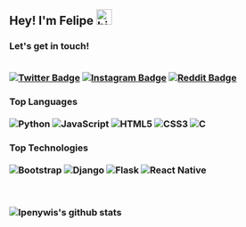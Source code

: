<h2> Hey! I'm Felipe <img src="https://user-images.githubusercontent.com/1303154/88677602-1635ba80-d120-11ea-84d8-d263ba5fc3c0.gif" width="28px" alt="hi">
<br>
  
<h3> Let's get in touch!<br>
 
 <br>
  
 [![Twitter Badge](https://img.shields.io/badge/Twitter-1DA1F2?style=flat&labelColor=1ca0f1&logo=twitter&logoColor=white&link=://twitter.com/_felipesanchezz)](https://twitter.com/_felipesanchezz)
[![Instagram Badge](https://img.shields.io/badge/Instagram-E4405F?style=flat&labelColor=#8a3ab9logo=instagram&logoColor=white&link=:https://www.instagram.com/__felipesanchez/)](https://www.instagram.com/__felipesanchez/)
 [![Reddit Badge](https://img.shields.io/badge/Reddit-FF4500?style=flat&labelColor=#FF5700&logoColor=white&link=https://www.reddit.com/user/felipesanchezz)](https://www.reddit.com/user/felipesanchezz)  
 
  
<h3> Top Languages
<br>
<br>
<img alt="Python" src="https://img.shields.io/badge/python-%2314354C.svg?&style=for-the-badge&logo=python&logoColor=white"/>
  <img alt="JavaScript" src="https://img.shields.io/badge/javascript-%23323330.svg?&style=for-the-badge&logo=javascript&logoColor=%23F7DF1E"/>
  <img alt="HTML5" src="https://img.shields.io/badge/html5-%23E34F26.svg?&style=for-the-badge&logo=html5&logoColor=white"/>
  <img alt="CSS3" src="https://img.shields.io/badge/css3-%231572B6.svg?&style=for-the-badge&logo=css3&logoColor=white"/>
  <img alt="C" src="https://img.shields.io/badge/c-%2300599C.svg?&style=for-the-badge&logo=c&logoColor=white"/>
  
 <h3> Top Technologies
 <br>
 <br>
   <img alt="Bootstrap" src="https://img.shields.io/badge/bootstrap-%23563D7C.svg?&style=for-the-badge&logo=bootstrap&logoColor=white"/>
   <img alt="Django" src="https://img.shields.io/badge/django-%23092E20.svg?&style=for-the-badge&logo=django&logoColor=white"/>
   <img alt="Flask" src="https://img.shields.io/badge/flask-%23000.svg?&style=for-the-badge&logo=flask&logoColor=white"/>
   <img alt="React Native" src="https://img.shields.io/badge/react_native-%2320232a.svg?&style=for-the-badge&logo=react&logoColor=%2361DAFB"/>
   <br>
   <br>
<br>
  
   ![Ipenywis's github stats](https://github-readme-stats.vercel.app/api?username=byfelipesanchez&count_private=true&theme=tokyonight&hide=contribs,prs)
